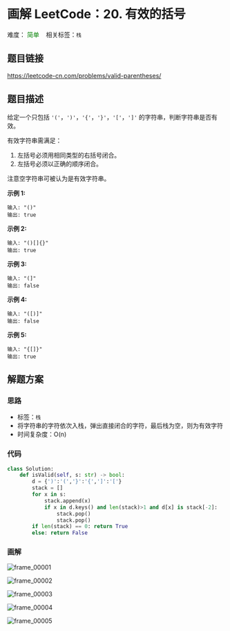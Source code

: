 # 画解 LeetCode：20. 有效的括号
难度：<span style="color: green"> 简单 </span> &nbsp;&nbsp; 相关标签：`栈`

## 题目链接

https://leetcode-cn.com/problems/valid-parentheses/

## 题目描述

给定一个只包括 `'('`，`')'`，`'{'`，`'}'`，`'['`，`']'` 的字符串，判断字符串是否有效。

有效字符串需满足：

1. 左括号必须用相同类型的右括号闭合。
2. 左括号必须以正确的顺序闭合。

注意空字符串可被认为是有效字符串。

<!--more-->

**示例 1:**

```
输入: "()"
输出: true
```

**示例 2:**

```
输入: "()[]{}"
输出: true
```

**示例 3:**

```
输入: "(]"
输出: false
```

**示例 4:**

```
输入: "([)]"
输出: false
```

**示例 5:**

```
输入: "{[]}"
输出: true
```

## 解题方案

### 思路

- 标签：`栈`
- 将字符串的字符依次入栈，弹出直接闭合的字符，最后栈为空，则为有效字符
- 时间复杂度：O(n)

### 代码

```Python
class Solution:
    def isValid(self, s: str) -> bool:
        d = {')':'(','}':'{',']':'['}
        stack = []
        for x in s:
            stack.append(x)
            if x in d.keys() and len(stack)>1 and d[x] is stack[-2]:
                stack.pop()
                stack.pop()
        if len(stack) == 0: return True
        else: return False
```

### 画解

![frame_00001](https://tva1.sinaimg.cn/large/006y8mN6ly1g8e8vhoklej30zk0k0wg3.jpg)

![frame_00002](https://tva1.sinaimg.cn/large/006y8mN6ly1g8e8vcs737j30zk0k0dhx.jpg)

![frame_00003](https://tva1.sinaimg.cn/large/006y8mN6ly1g8e8v84cu4j30zk0k0q53.jpg)

![frame_00004](https://tva1.sinaimg.cn/large/006y8mN6ly1g8e8v3f9xfj30zk0k076g.jpg)

![frame_00005](https://tva1.sinaimg.cn/large/006y8mN6ly1g8e8tw8rfij30zk0k0mzn.jpg)